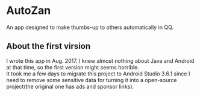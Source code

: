 # AutoZan
An app designed to make thumbs-up to others automatically in QQ.

## About the first virsion  
I wrote this app in Aug. 2017. I knew almost nothing about Java and Android at that time, so the first version might seems horrible.  
It took me a few days to migrate this project to Android Studio 3.6.1 since I need to remove some sensitive data for turning it into a open-source project(the original one has ads and sponsor links).